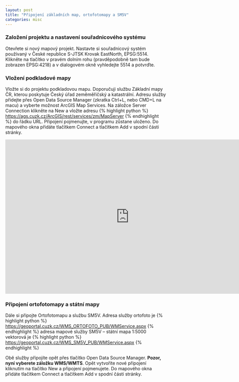 ```yaml
---
layout: post
title: "Připojení základních map, ortofotomapy a SM5V"
categories: misc
---
```


### Založení projektu a nastavení souřadnicového systému 

Otevřete si nový mapový projekt. Nastavte si souřadnicový systém používaný v České republice S-JTSK Krovak EastNorth, EPSG:5514. Klikněte na tlačítko v pravém dolním rohu (pravděpodobně tam bude zobrazen EPSG:4218) a v dialogovém okně vyhledejte 5514 a potvrďte.  

### Vložení podkladové mapy

Vložte si do projektu podkladovou mapu. Doporučuji službu Základní mapy ČR, kterou poskytuje Český úřad zeměměřičský a katastrální. Adresu služby přidejte přes Open Data Source Manager (zkratka Ctrl+L, nebo CMD+L na macu) a vyberte možnost ArcGIS Map Services. Na záložce Server Connection klikněte na New a vložte adresu {% highlight python %} https://ags.cuzk.cz/ArcGIS/rest/services/zm/MapServer {% endhighlight %} do řádku URL. Připojení pojmenujte, v programu zůstane uloženo. Do mapového okna přidáte tlačítkem Connect a tlačítkem Add v spodní části stránky. 

<iframe width="774" height="484" src="https://www.youtube.com/embed/Lusb8W3Gj_M" title="Připojení Základní mapy" frameborder="0" allow="accelerometer; autoplay; clipboard-write; encrypted-media; gyroscope; picture-in-picture" allowfullscreen></iframe>

### Připojení ortofotomapy a státní mapy

Dále si připojte Ortofotomapu a službu SM5V. Adresa služby ortofoto je {% highlight python %} https://geoportal.cuzk.cz/WMS_ORTOFOTO_PUB/WMService.aspx {% endhighlight %} adresa mapové služby SM5V – státní mapa 1:5000 vektorová je {% highlight python %} https://geoportal.cuzk.cz/WMS_SM5V_PUB/WMService.aspx {% endhighlight %}

Obě služby připojíte opět přes tlačítko Open Data Source Manager. **Pozor, nyní vyberete záložku WMS/WMTS**. Opět vytvoříte nové připojení kliknutím na tlačítko New a připojení pojmenujete. Do mapového okna přidáte tlačítkem Connect a tlačítkem Add v spodní části stránky. 
